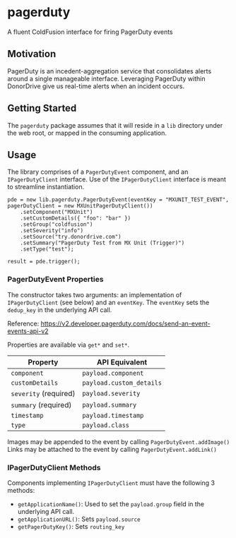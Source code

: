 # pagerduty
A fluent ColdFusion interface for firing PagerDuty events

## Motivation
PagerDuty is an incedent-aggregation service that consolidates alerts around a single manageable interface. Leveraging PagerDuty within DonorDrive give us real-time alerts when an incident occurs.

## Getting Started
The `pagerduty` package assumes that it will reside in a `lib` directory under the web root, or mapped in the consuming application.

## Usage
The library comprises of a `PagerDutyEvent` component, and an `IPagerDutyClient` interface. Use of the `IPagerDutyClient` interface is meant to streamline instantiation. 

```
pde = new lib.pagerduty.PagerDutyEvent(eventKey = "MXUNIT_TEST_EVENT", pagerDutyClient = new MXUnitPagerDutyClient())
	.setComponent("MXUnit")
	.setCustomDetails({ "foo": "bar" })
	.setGroup("coldfusion")
	.setSeverity("info")
	.setSource("try.donordrive.com")
	.setSummary("PagerDuty Test from MX Unit (Trigger)")
	.setType("test");

result = pde.trigger();
```

### PagerDutyEvent Properties

The constructor takes two arguments: an implementation of `IPagerDutyClient` (see below) and an `eventKey`. The `eventKey` sets the `dedup_key` in the underlying API call.

Reference: https://v2.developer.pagerduty.com/docs/send-an-event-events-api-v2

Properties are available via `get*` and `set*`.

|Property|API Equivalent|
|---|---|
|`component`|`payload.component`|
|`customDetails`|`payload.custom_details`|
|`severity` (required)|`payload.severity`|
|`summary` (required)|`payload.summary`|
|`timestamp`|`payload.timestamp`|
|`type`|`payload.class`|

Images may be appended to the event by calling `PagerDutyEvent.addImage()`
Links may be attached to the event by calling `PagerDutyEvent.addLink()`

### IPagerDutyClient Methods

Components implementing `IPagerDutyClient` must have the following 3 methods:

- `getApplicationName()`: Used to set the `payload.group` field in the underlying API call.
- `getApplicationURL()`: Sets `payload.source`
- `getPagerDutyKey()`: Sets `routing_key`
